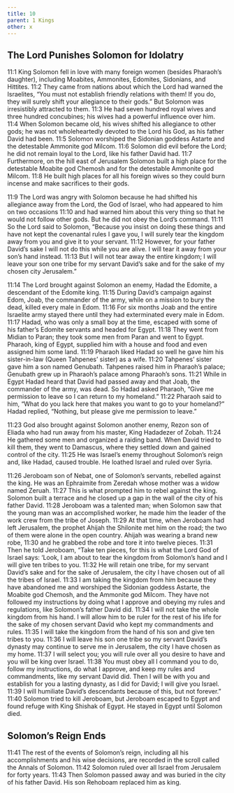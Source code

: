 ```yaml
---
title: 10
parent: 1 Kings
other: x
---
```


## The Lord Punishes Solomon for Idolatry

<a name="11:1">11:1</a> King Solomon fell in love with many foreign women (besides Pharaoh’s daughter), including Moabites, Ammonites, Edomites, Sidonians, and Hittites. <a name="11:2">11:2</a> They came from nations about which the Lord had warned the Israelites, “You must not establish friendly relations with them! If you do, they will surely shift your allegiance to their gods.” But Solomon was irresistibly attracted to them. <a name="11:3">11:3</a> He had seven hundred royal wives and three hundred concubines; his wives had a powerful influence over him. <a name="11:4">11:4</a> When Solomon became old, his wives shifted his allegiance to other gods; he was not wholeheartedly devoted to the Lord his God, as his father David had been. <a name="11:5">11:5</a> Solomon worshiped the Sidonian goddess Astarte and the detestable Ammonite god Milcom. <a name="11:6">11:6</a> Solomon did evil before the Lord; he did not remain loyal to the Lord, like his father David had. <a name="11:7">11:7</a> Furthermore, on the hill east of Jerusalem Solomon built a high place for the detestable Moabite god Chemosh and for the detestable Ammonite god Milcom. <a name="11:8">11:8</a> He built high places for all his foreign wives so they could burn incense and make sacrifices to their gods.

<a name="11:9">11:9</a> The Lord was angry with Solomon because he had shifted his allegiance away from the Lord, the God of Israel, who had appeared to him on two occasions <a name="11:10">11:10</a> and had warned him about this very thing so that he would not follow other gods. But he did not obey the Lord’s command. <a name="11:11">11:11</a> So the Lord said to Solomon, “Because you insist on doing these things and have not kept the covenantal rules I gave you, I will surely tear the kingdom away from you and give it to your servant. <a name="11:12">11:12</a> However, for your father David’s sake I will not do this while you are alive. I will tear it away from your son’s hand instead. <a name="11:13">11:13</a> But I will not tear away the entire kingdom; I will leave your son one tribe for my servant David’s sake and for the sake of my chosen city Jerusalem.”

<a name="11:14">11:14</a> The Lord brought against Solomon an enemy, Hadad the Edomite, a descendant of the Edomite king. <a name="11:15">11:15</a> During David’s campaign against Edom, Joab, the commander of the army, while on a mission to bury the dead, killed every male in Edom. <a name="11:16">11:16</a> For six months Joab and the entire Israelite army stayed there until they had exterminated every male in Edom. <a name="11:17">11:17</a> Hadad, who was only a small boy at the time, escaped with some of his father’s Edomite servants and headed for Egypt. <a name="11:18">11:18</a> They went from Midian to Paran; they took some men from Paran and went to Egypt. Pharaoh, king of Egypt, supplied him with a house and food and even assigned him some land. <a name="11:19">11:19</a> Pharaoh liked Hadad so well he gave him his sister-in-law (Queen Tahpenes’ sister) as a wife. <a name="11:20">11:20</a> Tahpenes’ sister gave him a son named Genubath. Tahpenes raised him in Pharaoh’s palace; Genubath grew up in Pharaoh’s palace among Pharaoh’s sons. <a name="11:21">11:21</a> While in Egypt Hadad heard that David had passed away and that Joab, the commander of the army, was dead. So Hadad asked Pharaoh, “Give me permission to leave so I can return to my homeland.” <a name="11:22">11:22</a> Pharaoh said to him, “What do you lack here that makes you want to go to your homeland?” Hadad replied, “Nothing, but please give me permission to leave.”

<a name="11:23">11:23</a> God also brought against Solomon another enemy, Rezon son of Eliada who had run away from his master, King Hadadezer of Zobah. <a name="11:24">11:24</a> He gathered some men and organized a raiding band. When David tried to kill them, they went to Damascus, where they settled down and gained control of the city. <a name="11:25">11:25</a> He was Israel’s enemy throughout Solomon’s reign and, like Hadad, caused trouble. He loathed Israel and ruled over Syria.

<a name="11:26">11:26</a> Jeroboam son of Nebat, one of Solomon’s servants, rebelled against the king. He was an Ephraimite from Zeredah whose mother was a widow named Zeruah. <a name="11:27">11:27</a> This is what prompted him to rebel against the king. Solomon built a terrace and he closed up a gap in the wall of the city of his father David. <a name="11:28">11:28</a> Jeroboam was a talented man; when Solomon saw that the young man was an accomplished worker, he made him the leader of the work crew from the tribe of Joseph. <a name="11:29">11:29</a> At that time, when Jeroboam had left Jerusalem, the prophet Ahijah the Shilonite met him on the road; the two of them were alone in the open country. Ahijah was wearing a brand new robe, <a name="11:30">11:30</a> and he grabbed the robe and tore it into twelve pieces. <a name="11:31">11:31</a> Then he told Jeroboam, “Take ten pieces, for this is what the Lord God of Israel says: ‘Look, I am about to tear the kingdom from Solomon’s hand and I will give ten tribes to you. <a name="11:32">11:32</a> He will retain one tribe, for my servant David’s sake and for the sake of Jerusalem, the city I have chosen out of all the tribes of Israel. <a name="11:33">11:33</a> I am taking the kingdom from him because they have abandoned me and worshiped the Sidonian goddess Astarte, the Moabite god Chemosh, and the Ammonite god Milcom. They have not followed my instructions by doing what I approve and obeying my rules and regulations, like Solomon’s father David did. <a name="11:34">11:34</a> I will not take the whole kingdom from his hand. I will allow him to be ruler for the rest of his life for the sake of my chosen servant David who kept my commandments and rules. <a name="11:35">11:35</a> I will take the kingdom from the hand of his son and give ten tribes to you. <a name="11:36">11:36</a> I will leave his son one tribe so my servant David’s dynasty may continue to serve me in Jerusalem, the city I have chosen as my home. <a name="11:37">11:37</a> I will select you; you will rule over all you desire to have and you will be king over Israel. <a name="11:38">11:38</a> You must obey all I command you to do, follow my instructions, do what I approve, and keep my rules and commandments, like my servant David did. Then I will be with you and establish for you a lasting dynasty, as I did for David; I will give you Israel. <a name="11:39">11:39</a> I will humiliate David’s descendants because of this, but not forever.” <a name="11:40">11:40</a> Solomon tried to kill Jeroboam, but Jeroboam escaped to Egypt and found refuge with King Shishak of Egypt. He stayed in Egypt until Solomon died.

## Solomon’s Reign Ends

<a name="11:41">11:41</a> The rest of the events of Solomon’s reign, including all his accomplishments and his wise decisions, are recorded in the scroll called the Annals of Solomon. <a name="11:42">11:42</a> Solomon ruled over all Israel from Jerusalem for forty years. <a name="11:43">11:43</a> Then Solomon passed away and was buried in the city of his father David. His son Rehoboam replaced him as king.
